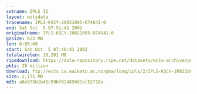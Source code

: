 ```yaml
---
setname: IPLS II
layout: witsdata
tracename: IPLS-KSCY-20021005-074641-0
end: Sat Oct  5 07:51:41 2002
originalname: IPLS-KSCY-20021005-074641-0
gzsize: 623 MB
len: 0:05:00
start: Sat Oct  5 07:46:41 2002
totalwirelen: 16,201 MB
ripedownload: https://data-repository.ripe.net/datasets/wits-archive/pma/long/ipls/2/IPLS-KSCY-20021005-074641-0.gz
pkts: 28 million
download: ftp://wits.cs.waikato.ac.nz/pma/long/ipls/2/IPLS-KSCY-20021005-074641-0.gz
size: 2,175 MB
md5: a6e975b1b45c59bf824850d1cc52718a
---
```

